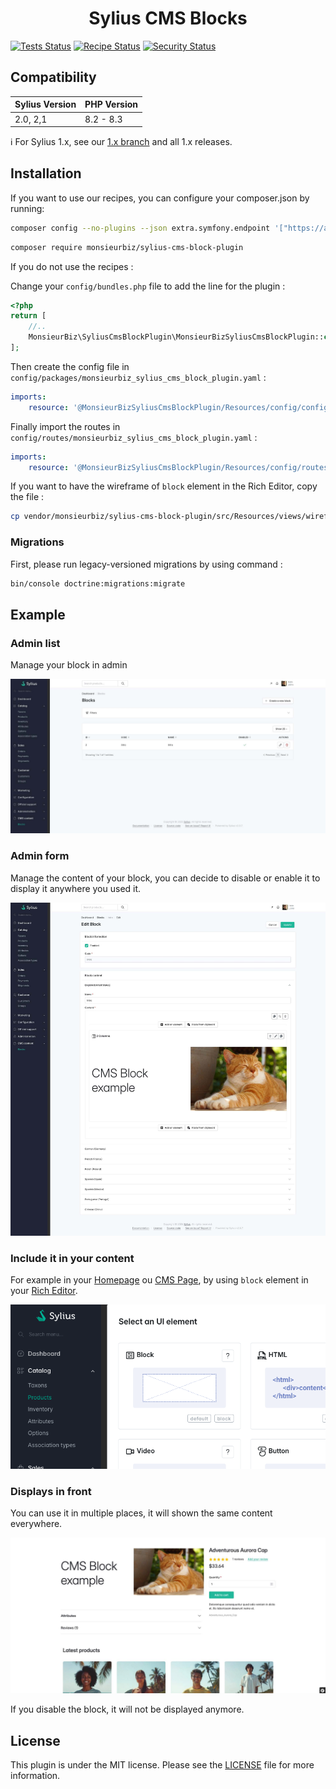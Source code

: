 <h1 align="center">Sylius CMS Blocks</h1>

[![Tests Status](https://img.shields.io/github/actions/workflow/status/monsieurbiz/SyliusCmsBlockPlugin/tests.yaml?branch=master&logo=github)](https://github.com/monsieurbiz/SyliusCmsBlockPlugin/actions?query=workflow%3ATests)
[![Recipe Status](https://img.shields.io/github/actions/workflow/status/monsieurbiz/SyliusCmsBlockPlugin/recipe.yaml?branch=master&label=recipes&logo=github)](https://github.com/monsieurbiz/SyliusCmsBlockPlugin/actions?query=workflow%3ASecurity)
[![Security Status](https://img.shields.io/github/actions/workflow/status/monsieurbiz/SyliusCmsBlockPlugin/security.yaml?branch=master&label=security&logo=github)](https://github.com/monsieurbiz/SyliusCmsBlockPlugin/actions?query=workflow%3ASecurity)

## Compatibility

| Sylius Version | PHP Version |
|----------------|-------------|
| 2.0, 2,1       | 8.2 - 8.3   |

ℹ️ For Sylius 1.x, see our [1.x branch](https://github.com/monsieurbiz/SyliusCmsBlockPlugin/tree/1.x) and all 1.x releases.

## Installation

If you want to use our recipes, you can configure your composer.json by running:

```bash
composer config --no-plugins --json extra.symfony.endpoint '["https://api.github.com/repos/monsieurbiz/symfony-recipes/contents/index.json?ref=flex/master","flex://defaults"]'
```

```bash
composer require monsieurbiz/sylius-cms-block-plugin
```

If you do not use the recipes :

Change your `config/bundles.php` file to add the line for the plugin :
```php
<?php
return [
    //..
    MonsieurBiz\SyliusCmsBlockPlugin\MonsieurBizSyliusCmsBlockPlugin::class => ['all' => true],
];
```
Then create the config file in `config/packages/monsieurbiz_sylius_cms_block_plugin.yaml` :
```yaml
imports:
    resource: '@MonsieurBizSyliusCmsBlockPlugin/Resources/config/config.yaml'
```
Finally import the routes in `config/routes/monsieurbiz_sylius_cms_block_plugin.yaml` :
```yaml
imports:
    resource: '@MonsieurBizSyliusCmsBlockPlugin/Resources/config/routes.yaml'
```

If you want to have the wireframe of `block` element in the Rich Editor, copy the file : 

```bash
cp vendor/monsieurbiz/sylius-cms-block-plugin/src/Resources/views/wireframe/block.svg.twig templates/bundles/MonsieurBizSyliusRichEditorPlugin/Wireframe/block.svg.twig
```

### Migrations

First, please run legacy-versioned migrations by using command :
```bash
bin/console doctrine:migrations:migrate
```

## Example

### Admin list

Manage your block in admin

![Grid of blocks in Sylius admin](images/admin-list.jpg)

### Admin form

Manage the content of your block, you can decide to disable or enable it to display it anywhere you used it.

![Form of a block in Sylius Admin](images/admin-form.jpg)

### Include it in your content

For example in your [Homepage](https://github.com/monsieurbiz/SyliusHomepagePlugin) ou [CMS Page](https://github.com/monsieurbiz/SyliusCmsBlockPlugin/), 
by using `block` element in your [Rich Editor](https://github.com/monsieurbiz/SyliusRichEditorPlugin/).

![Block element in rich editor](images/ui-element-card.png)

### Displays in front

You can use it in multiple places, it will shown the same content everywhere.

![Block displayed in front](images/front-example.jpg)

If you disable the block, it will not be displayed anymore.

## License

This plugin is under the MIT license.
Please see the [LICENSE](LICENSE) file for more information.
